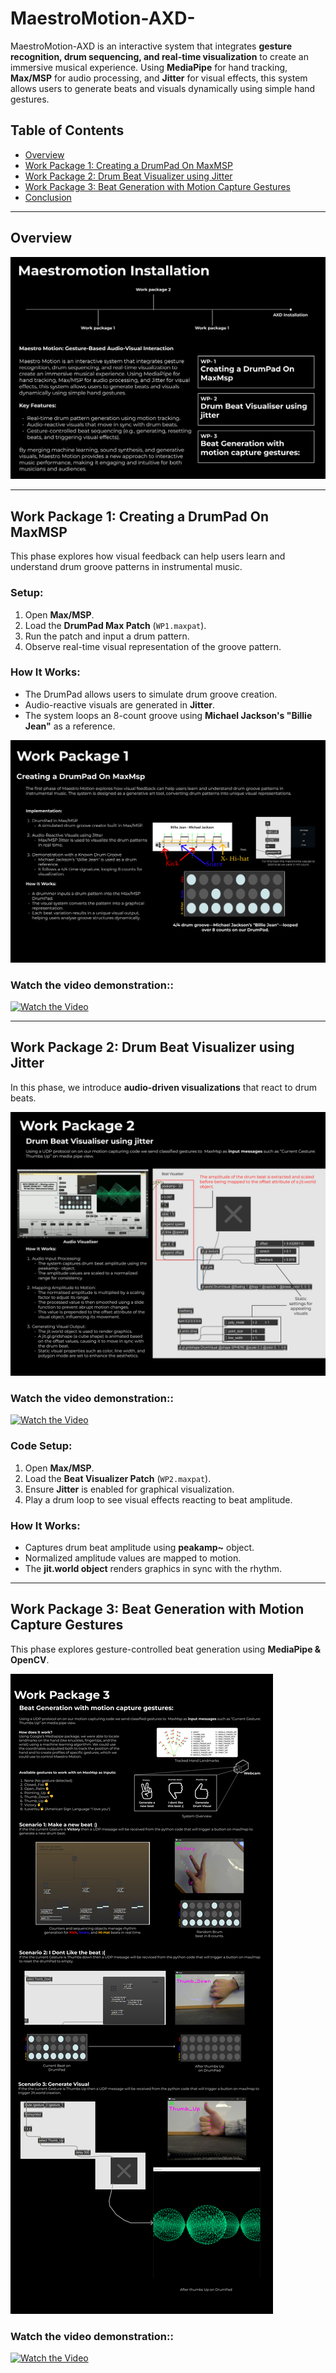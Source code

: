 # MaestroMotion-AXD-

MaestroMotion-AXD is an interactive system that integrates **gesture recognition, drum sequencing, and real-time visualization** to create an immersive musical experience. Using **MediaPipe** for hand tracking, **Max/MSP** for audio processing, and **Jitter** for visual effects, this system allows users to generate beats and visuals dynamically using simple hand gestures.

## Table of Contents
- [Overview](#overview)
- [Work Package 1: Creating a DrumPad On MaxMSP](#work-package-1-creating-a-drumpad-on-maxmsp)
- [Work Package 2: Drum Beat Visualizer using Jitter](#work-package-2-drum-beat-visualizer-using-jitter)
- [Work Package 3: Beat Generation with Motion Capture Gestures](#work-package-3-beat-generation-with-motion-capture-gestures)
- [Conclusion](#conclusion)

---

## Overview
![Summary](images/Summary.png)

---

## Work Package 1: Creating a DrumPad On MaxMSP
This phase explores how visual feedback can help users learn and understand drum groove patterns in instrumental music.

### **Setup:**
1. Open **Max/MSP**.
2. Load the **DrumPad Max Patch** (`WP1.maxpat`).
3. Run the patch and input a drum pattern.
4. Observe real-time visual representation of the groove pattern.

### **How It Works:**
- The DrumPad allows users to simulate drum groove creation.
- Audio-reactive visuals are generated in **Jitter**.
- The system loops an 8-count groove using **Michael Jackson's "Billie Jean"** as a reference.

![Work Package 1](images/WP1.png)

### **Watch the video demonstration::**

[![Watch the Video](https://img.youtube.com/vi/I6NFUdLJbnA/0.jpg)](https://youtu.be/I6NFUdLJbnA)

---

## Work Package 2: Drum Beat Visualizer using Jitter
In this phase, we introduce **audio-driven visualizations** that react to drum beats.

![Work Package 2](images/WP2.png)

### **Watch the video demonstration::**

[![Watch the Video](https://img.youtube.com/vi/Aua2g5rv_I8/0.jpg)](https://youtu.be/Aua2g5rv_I8)

### **Code Setup:**
1. Open **Max/MSP**.
2. Load the **Beat Visualizer Patch** (`WP2.maxpat`).
3. Ensure **Jitter** is enabled for graphical visualization.
4. Play a drum loop to see visual effects reacting to beat amplitude.

### **How It Works:**
- Captures drum beat amplitude using **peakamp~** object.
- Normalized amplitude values are mapped to motion.
- The **jit.world object** renders graphics in sync with the rhythm.

---

## Work Package 3: Beat Generation with Motion Capture Gestures
This phase explores gesture-controlled beat generation using **MediaPipe & OpenCV**.

![Work Package 3](images/WP3.png)

### **Watch the video demonstration::**

[![Watch the Video](https://img.youtube.com/vi/7CM9-ZBzIME/0.jpg)](https://youtu.be/7CM9-ZBzIME)